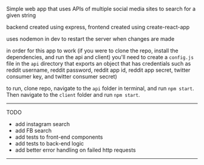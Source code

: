 Simple web app that uses APIs of multiple social media sites to search for a given string

backend created using express, frontend created using create-react-app

uses nodemon in dev to restart the server when changes are made 

in order for this app to work (if you were to clone the repo, install the dependencies, and run the api and client) you'll need to create a `config.js` file in the `api` directory that exports an object that has credentials such as reddit username, reddit password, reddit app id, reddit app secret, twitter consumer key, and twitter consumer secret)

to run, clone repo, navigate to the `api` folder in terminal, and run `npm start`. Then navigate to the `client` folder and run `npm start`.

----------
TODO
- add instagram search
- add FB search
- add tests to front-end components
- add tests to back-end logic
- add better error handling on failed http requests
----------

